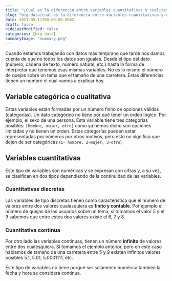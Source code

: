 ```yaml
---
title: "¿Cual es la diferencia entre variables cuantitativas y cualitativas?"
slug: "big-data/cual-es-la-diferencia-entre-variables-cuantitativas-y-cualitativas"
date: 2021-05-11T00:00:00.000Z
draft: false
hideLastModified: false
categories: [big data]
summaryImage: "summary.png"
---
```


Cuando estamos trabajando con datos más temprano que tarde nos damos cuenta de que no todos los datos son iguales. Desde el tipo del dato (número, cadena de texto, número natural, etc.) hasta la forma de interpretar que tenemos esas mismas variables. No es lo mismo el número de quejas sobre un tema que el tamaño de una carretera. Estas diferencias tienen un nombre el cual vamos a explicar hoy.

## Variable categórica o cualitativa

Estas variables están formadas por un número finito de opciones válidas (categorías). Un dato categórico no tiene por qué tener un orden lógico. Por ejemplo, el sexo de una persona. Esta variable tiene tres categorías posibles: `[hombre, mujer, otro]` como ya hemos dicho son opciones limitadas y no tienen un orden. Estas categorías pueden estar representadas por números por otros motivos, pero esto no significa que dejen de ser categóricas (`1- hombre, 2-mujer, 3-otro`)

## Variables cuantitativas

Este tipo de variables son numéricas y se expresan con cifras y, a su vez, se clasifican en dos tipos dependiendo de la continuidad de las variables.

### Cuantitativas discretas

Las variables de tipo discretas tienen como característica que el número de valores entre dos valores cualesquiera es **finito y contable**. Por ejemplo el número de quejas de los usuarios sobre un tema, si tomamos el valor 5 y el 9 sabemos que entre estos dos valores existe el 6, 7 y 8.

### Cuantitativa **continua**

Por otro lado las variables continuas, tienen un número **infinito** de valores entre dos cualesquiera. Si tomamos el ejemplo anterior, pero en este caso hablamos de tamaño de una carretera entre 5 y 9 existen infinitos valores posibles 5.1, 5.01, 5.0001111, etc.

Este tipo de variables no tiene porqué ser solamente numérica también la fecha y hora se considera continua.
